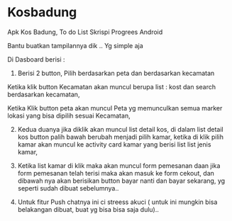 # Kosbadung
Apk Kos Badung,
To do List Skrispi Progrees Android


Bantu buatkan tampilannya dik .. Yg simple aja

Di Dasboard berisi : 

1. Berisi 2 button, Pilih berdasarkan peta dan berdasarkan kecamatan

Ketika klik button Kecamatan akan muncul berupa list : kost dan search berdasarkan kecamatan,

Ketika Klik button peta akan muncul Peta yg memunculkan semua marker lokasi yang bisa dipilih sesuai Kecamatan,


2. Kedua duanya jika diklik akan muncul list detail kos, di dalam list detail kos button palih bawah berubah menjadi pilih kamar, ketika di klik pilih kamar akan muncul ke activity card kamar yang berisi list list jenis kamar, 

3. Ketika list kamar di klik maka akan muncul form pemesanan daan jika form pemesanan telah terisi maka akan masuk ke form cekout, dan dibawah nya akan berisikan button bayar nanti dan bayar sekarang, yg seperti sudah dibuat sebelumnya..

4. Untuk fitur Push chatnya ini ci streess akuci ( untuk ini mungkin bisa belakangan dibuat, buat yg bisa bisa saja dulu)..

